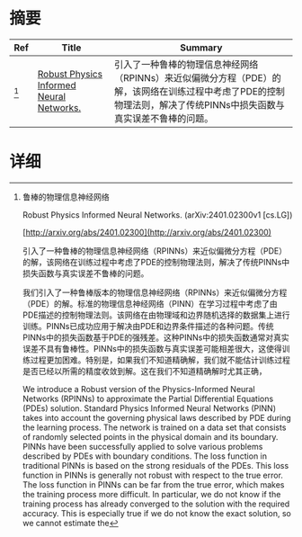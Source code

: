# 摘要

| Ref | Title | Summary |
| --- | --- | --- |
| [^1] | [Robust Physics Informed Neural Networks.](http://arxiv.org/abs/2401.02300) | 引入了一种鲁棒的物理信息神经网络（RPINNs）来近似偏微分方程（PDE）的解，该网络在训练过程中考虑了PDE的控制物理法则，解决了传统PINNs中损失函数与真实误差不鲁棒的问题。 |

# 详细

[^1]: 鲁棒的物理信息神经网络

    Robust Physics Informed Neural Networks. (arXiv:2401.02300v1 [cs.LG])

    [http://arxiv.org/abs/2401.02300](http://arxiv.org/abs/2401.02300)

    引入了一种鲁棒的物理信息神经网络（RPINNs）来近似偏微分方程（PDE）的解，该网络在训练过程中考虑了PDE的控制物理法则，解决了传统PINNs中损失函数与真实误差不鲁棒的问题。

    

    我们引入了一种鲁棒版本的物理信息神经网络（RPINNs）来近似偏微分方程（PDE）的解。标准的物理信息神经网络（PINN）在学习过程中考虑了由PDE描述的控制物理法则。该网络在由物理域和边界随机选择的数据集上进行训练。PINNs已成功应用于解决由PDE和边界条件描述的各种问题。传统PINNs中的损失函数基于PDE的强残差。这种PINNs中的损失函数通常对真实误差不具有鲁棒性。PINNs中的损失函数与真实误差可能相差很大，这使得训练过程更加困难。特别是，如果我们不知道精确解，我们就不能估计训练过程是否已经以所需的精度收敛到解。这在我们不知道精确解时尤其正确，

    We introduce a Robust version of the Physics-Informed Neural Networks (RPINNs) to approximate the Partial Differential Equations (PDEs) solution. Standard Physics Informed Neural Networks (PINN) takes into account the governing physical laws described by PDE during the learning process. The network is trained on a data set that consists of randomly selected points in the physical domain and its boundary. PINNs have been successfully applied to solve various problems described by PDEs with boundary conditions. The loss function in traditional PINNs is based on the strong residuals of the PDEs. This loss function in PINNs is generally not robust with respect to the true error. The loss function in PINNs can be far from the true error, which makes the training process more difficult. In particular, we do not know if the training process has already converged to the solution with the required accuracy. This is especially true if we do not know the exact solution, so we cannot estimate the 
    

